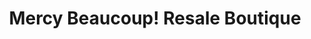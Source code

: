 ---
title: "Mercy Beaucoup! Resale Boutique"
url: /chicago/mercy-beaucoup-resale-boutique/
shop: Gebrauchtwaren
---